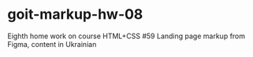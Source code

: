 # goit-markup-hw-08
Eighth home work on course HTML+CSS #59 Landing page markup from Figma, content in Ukrainian

